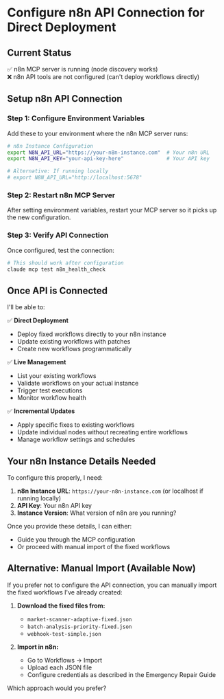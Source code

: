 # Configure n8n API Connection for Direct Deployment

## Current Status
✅ n8n MCP server is running (node discovery works)  
❌ n8n API tools are not configured (can't deploy workflows directly)

## Setup n8n API Connection

### Step 1: Configure Environment Variables

Add these to your environment where the n8n MCP server runs:

```bash
# n8n Instance Configuration
export N8N_API_URL="https://your-n8n-instance.com"  # Your n8n URL
export N8N_API_KEY="your-api-key-here"              # Your API key

# Alternative: If running locally
# export N8N_API_URL="http://localhost:5678"
```

### Step 2: Restart n8n MCP Server

After setting environment variables, restart your MCP server so it picks up the new configuration.

### Step 3: Verify API Connection

Once configured, test the connection:

```bash
# This should work after configuration
claude mcp test n8n_health_check
```

## Once API is Connected

I'll be able to:

✅ **Direct Deployment**
- Deploy fixed workflows directly to your n8n instance
- Update existing workflows with patches
- Create new workflows programmatically

✅ **Live Management**
- List your existing workflows
- Validate workflows on your actual instance  
- Trigger test executions
- Monitor workflow health

✅ **Incremental Updates**
- Apply specific fixes to existing workflows
- Update individual nodes without recreating entire workflows
- Manage workflow settings and schedules

## Your n8n Instance Details Needed

To configure this properly, I need:

1. **n8n Instance URL**: `https://your-n8n-instance.com` (or localhost if running locally)
2. **API Key**: Your n8n API key
3. **Instance Version**: What version of n8n are you running?

Once you provide these details, I can either:
- Guide you through the MCP configuration
- Or proceed with manual import of the fixed workflows

## Alternative: Manual Import (Available Now)

If you prefer not to configure the API connection, you can manually import the fixed workflows I've already created:

1. **Download the fixed files from:**
   - `market-scanner-adaptive-fixed.json`
   - `batch-analysis-priority-fixed.json`
   - `webhook-test-simple.json`

2. **Import in n8n:**
   - Go to Workflows → Import
   - Upload each JSON file
   - Configure credentials as described in the Emergency Repair Guide

Which approach would you prefer?